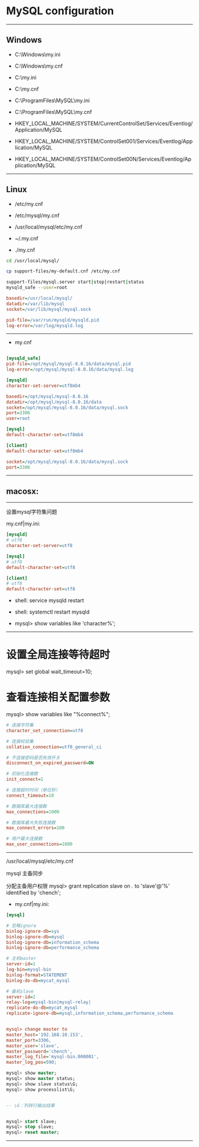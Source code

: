 
# MySQL configuration





---
## Windows

- C:\Windows\my.ini
- C:\Windows\my.cnf
- C:\my.ini
- C:\my.cnf
- C:\ProgramFiles\MySQL\my.ini
- C:\ProgramFiles\MySQL\my.cnf


- HKEY_LOCAL_MACHINE/SYSTEM/CurrentControlSet/Services/Eventlog/Application/MySQL
- HKEY_LOCAL_MACHINE/SYSTEM/ControlSet001/Services/Eventlog/Application/MySQL
- HKEY_LOCAL_MACHINE/SYSTEM/ControlSet00N/Services/Eventlog/Application/MySQL








---
## Linux

- /etc/my.cnf
- /etc/mysql/my.cnf
- /usr/local/mysql/etc/my.cnf

- ~/.my.cnf
- ./my.cnf


```sh
cd /usr/local/mysql/

cp support-files/my-default.cnf /etc/my.cnf

support-files/mysql.server start|stop|restart|status
mysqld_safe --user=root


```


```ini
basedir=/usr/local/mysql/
datadir=/var/lib/mysql
socket=/var/lib/mysql/mysql.sock

pid-file=/var/run/mysqld/mysqld.pid
log-error=/var/log/mysqld.log

```




---
- my.cnf
```ini

[mysqld_safe]
pid-file=/opt/mysql/mysql-8.0.16/data/mysql.pid
log-error=/opt/mysql/mysql-8.0.16/data/mysql.log

[mysqld]
character-set-server=utf8mb4

basedir=/opt/mysql/mysql-8.0.16
datadir=/opt/mysql/mysql-8.0.16/data
socket=/opt/mysql/mysql-8.0.16/data/mysql.sock
port=3306
user=root

[mysql]
default-character-set=utf8mb4

[client]
default-character-set=utf8mb4

socket=/opt/mysql/mysql-8.0.16/data/mysql.sock
port=3306

```

---


## macosx:

---


设置mysql字符集问题

my.cnf|my.ini:
```ini
[mysqld]
# utf8
character-set-server=utf8

[mysql]
# utf8
default-character-set=utf8

[client]
# utf8
default-character-set=utf8
```

- shell: service mysqld restart
- shell: systemctl restart mysqld

- mysql> show variables like 'character%';

---


# 设置全局连接等待超时
mysql> set global wait_timeout=10;

# 查看连接相关配置参数
mysql> show variables like "%connect%";
```ini
# 连接字符集
character_set_connection=utf8

# 连接校验集
collation_connection=utf8_general_ci

# 不连接密码是否失效开关
disconnect_on_expired_password=ON

# 初始化连接数
init_connect=1

# 连接超时时间（单位秒）
connect_timeout=10

# 数据库最大连接数
max_connections=1000

# 数据库最大失败连接数
max_connect_errors=100

# 用户最大连接数
max_user_connections=1000
```
---

/usr/local/mysql/etc/my.cnf

mysql 主备同步

分配主备用户权限
mysql> grant replication slave on *.* to 'slave'@'%' identified by 'chench';


- my.cnf|my.ini:

```ini
[mysql]

# 忽略ignore
binlog-ignore-db=sys
binlog-ignore-db=mysql
binlog-ignore-db=information_schema
binlog-ignore-db=performance_schema

# 主机master
server-id=1
log-bin=mysql-bin
binlog-format=STATEMENT
binlog-do-db=mycat_mysql

# 备机slave
server-id=2
relay-log=mysql-bin|mysql-relay|
replicate-do-db=mycat_mysql
replicate-ignore-db=mysql,information_schema,performance_schema


mysql> change master to
master_host='192.168.10.153',
master_port=3306,
master_user='slave',
master_password='chench',
master_log_file='mysql-bin.000001',
master_log_pos=590;
```

```sql
mysql> show master;
mysql> show master status;
mysql> show slave status\G;
mysql> show processlist\G;


-- \G：列转行输出结果


mysql> start slave;
mysql> stop slave;
mysql> reset master;
```





---
